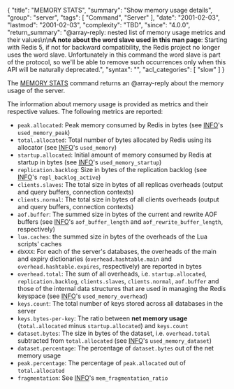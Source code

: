 {
  "title": "MEMORY STATS",
  "summary": "Show memory usage details",
  "group": "server",
  "tags": [
    "Command",
    "Server"
  ],
  "date": "2001-02-03",
  "lastmod": "2001-02-03",
  "complexity": "TBD",
  "since": "4.0.0",
  "return_summary": "@array-reply: nested list of memory usage metrics and their values\n\n**A note about the word slave used in this man page**: Starting with Redis 5, if not for backward compatibility, the Redis project no longer uses the word slave. Unfortunately in this command the word slave is part of the protocol, so we'll be able to remove such occurrences only when this API will be naturally deprecated.",
  "syntax": "",
  "acl_categories": [
    "slow"
  ]
}

The [MEMORY STATS](/commands/memory-stats) command returns an @array-reply about the memory usage of the
server.

The information about memory usage is provided as metrics and their respective
values. The following metrics are reported:

*   `peak.allocated`: Peak memory consumed by Redis in bytes (see [INFO](/commands/info)'s
     `used_memory_peak`)
*   `total.allocated`: Total number of bytes allocated by Redis using its
     allocator (see [INFO](/commands/info)'s `used_memory`)
*   `startup.allocated`: Initial amount of memory consumed by Redis at startup
     in bytes (see [INFO](/commands/info)'s `used_memory_startup`)
*   `replication.backlog`: Size in bytes of the replication backlog (see
     [INFO](/commands/info)'s `repl_backlog_active`)
*   `clients.slaves`: The total size in bytes of all replicas overheads (output
     and query buffers, connection contexts)
*   `clients.normal`: The total size in bytes of all clients overheads (output
     and query buffers, connection contexts)
*   `aof.buffer`: The summed size in bytes of the current and rewrite AOF
     buffers (see [INFO](/commands/info)'s `aof_buffer_length` and `aof_rewrite_buffer_length`,
     respectively)
*    `lua.caches`: the summed size in bytes of the overheads of the Lua scripts'
     caches
*   `dbXXX`: For each of the server's databases, the overheads of the main and
     expiry dictionaries (`overhead.hashtable.main` and
    `overhead.hashtable.expires`, respectively) are reported in bytes
*   `overhead.total`: The sum of all overheads, i.e. `startup.allocated`,
     `replication.backlog`, `clients.slaves`, `clients.normal`, `aof.buffer` and
     those of the internal data structures that are used in managing the
     Redis keyspace (see [INFO](/commands/info)'s `used_memory_overhead`)
*   `keys.count`: The total number of keys stored across all databases in the
     server
*   `keys.bytes-per-key`: The ratio between **net memory usage** (`total.allocated`
     minus `startup.allocated`) and `keys.count` 
*   `dataset.bytes`: The size in bytes of the dataset, i.e. `overhead.total`
     subtracted from `total.allocated` (see [INFO](/commands/info)'s `used_memory_dataset`)
*   `dataset.percentage`: The percentage of `dataset.bytes` out of the net
     memory usage
*   `peak.percentage`: The percentage of `peak.allocated` out of
     `total.allocated`
*   `fragmentation`: See [INFO](/commands/info)'s `mem_fragmentation_ratio`

